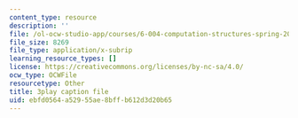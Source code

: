 ```yaml
---
content_type: resource
description: ''
file: /ol-ocw-studio-app/courses/6-004-computation-structures-spring-2017/ebfd0564a52955ae8bffb612d3d20b65_cTU43KgGLFw.vtt
file_size: 8269
file_type: application/x-subrip
learning_resource_types: []
license: https://creativecommons.org/licenses/by-nc-sa/4.0/
ocw_type: OCWFile
resourcetype: Other
title: 3play caption file
uid: ebfd0564-a529-55ae-8bff-b612d3d20b65
---
```

